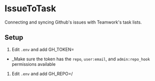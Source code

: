 # IssueToTask

Connecting and syncing Github's issues with Teamwork's task lists.

## Setup

1.  Edit `.env` and add GH_TOKEN=<your-gh-token>
  * _Make sure the token has the `repo`, `user:email`, and `admin:repo_hook` permissions available
1.  Edit `.env` and add GH_REPO=<your-org>/<your-repo>